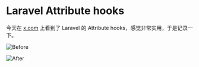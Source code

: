 # Laravel Attribute hooks

今天在 [x.com](https://x.com/tonysmdev/status/1815576767014338561) 上看到了 Laravel 的 Attribute hooks，感觉非常实用，于是记录一下。

![Before](https://github.com/user-attachments/assets/0a8033bd-c9dd-43f6-b531-d5236d34c6b3)

![After](https://github.com/user-attachments/assets/2f9be5d0-c7f3-4d6a-a85b-9f9586fbae9d)

